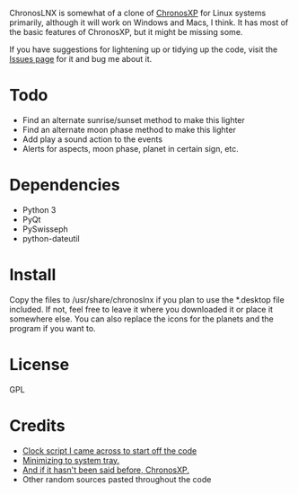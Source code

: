 <!-- 
.. title: ChronosLNX
.. slug: ChronosLNX
.. date: 2014-07-17 22:58:02 UTC-07:00
.. tags: 
.. link: 
.. template: github-project.tmpl
.. author: ShadowKyogre
.. description: A simple tool for checking planetary hours and the moon phase.
.. type: text
.. contributors: [('ShadowKyogre', '/about'),]
-->

ChronosLNX is somewhat of a clone of [ChronosXP](http://chronosxp.sourceforge.net/en/) for Linux systems primarily, although it will work on Windows and Macs, I think. It has most of the basic features of ChronosXP, but it might be missing some.

If you have suggestions for lightening up or tidying up the code, visit the [Issues page](https://github.com/ShadowKyogre/ChronosLNX/issues) for it and bug me about it.

# Todo

* Find an alternate sunrise/sunset method to make this lighter
* Find an alternate moon phase method to make this lighter
* Add play a sound action to the events
* Alerts for aspects, moon phase, planet in certain sign, etc.

# Dependencies

* Python 3
* PyQt
* PySwisseph
* python-dateutil

# Install

Copy the files to /usr/share/chronoslnx if you plan to use the *.desktop file included. If not, feel free to leave it where you downloaded it or place it somewhere else. You can also replace the icons for the planets and the program if you want to.

# License

GPL

# Credits

* [Clock script I came across to start off the code](http://www.ittc.ku.edu/~niehaus/classes/448-s09/projects/examples/clock.py)
* [Minimizing to system tray.](http://www.jezra.net/blog/minimizeclose_to_system_tray_in_Python_GTK)
* [And if it hasn't been said before, ChronosXP.](http://chronosxp.sourceforge.net)
* Other random sources pasted throughout the code